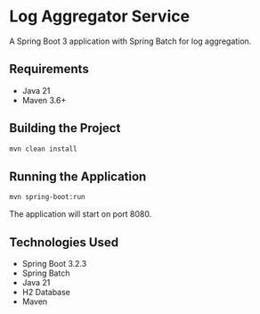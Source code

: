 # Log Aggregator Service

A Spring Boot 3 application with Spring Batch for log aggregation.

## Requirements

- Java 21
- Maven 3.6+

## Building the Project

```bash
mvn clean install
```

## Running the Application

```bash
mvn spring-boot:run
```

The application will start on port 8080.

## Technologies Used

- Spring Boot 3.2.3
- Spring Batch
- Java 21
- H2 Database
- Maven
